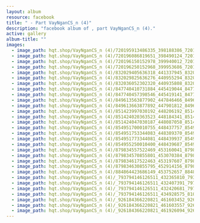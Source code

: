 ```yaml
---
layout: album
resource: facebook
title: " - Part VayNganCS_n (4)"
description: "facebook album of , part VayNganCS_n (4)."
active: gallery
album-title: ""
images:
  - image_path: hqt.shop/VayNganCS_n (4)/720195913486335_398188386_720196633486263_8287359815855073185_n.jpg
  - image_path: hqt.shop/VayNganCS_n (4)/720196086819651_398490124_720196083486318_1813874731741607867_n.jpg
  - image_path: hqt.shop/VayNganCS_n (4)/720196150152978_399940012_720196143486312_1921121409825309143_n.jpg
  - image_path: hqt.shop/VayNganCS_n (4)/720196250152968_399953686_720196246819635_7268351326606595900_n.jpg
  - image_path: hqt.shop/VayNganCS_n (4)/832029405636318_441337945_832036272302298_8888377483610482153_n.jpg
  - image_path: hqt.shop/VayNganCS_n (4)/832029825636276_440955294_832029822302943_8131782212798577703_n.jpg
  - image_path: hqt.shop/VayNganCS_n (4)/832036052302320_440935808_832036048968987_8620068881516291309_n.jpg
  - image_path: hqt.shop/VayNganCS_n (4)/847740410731884_445419044_847741527398439_7959827646762912504_n.jpg
  - image_path: hqt.shop/VayNganCS_n (4)/847740457398546_445419141_847741740731751_2581548569279210946_n.jpg
  - image_path: hqt.shop/VayNganCS_n (4)/849613563877902_447846466_849613887211203_2249863463736001902_n.jpg
  - image_path: hqt.shop/VayNganCS_n (4)/849613663877892_447901812_849614007211191_5415624688844369902_n.jpg
  - image_path: hqt.shop/VayNganCS_n (4)/851423997030192_448206192_851424173696841_5786696027030653945_n.jpg
  - image_path: hqt.shop/VayNganCS_n (4)/851424020363523_448184341_851424187030173_3003058679514959612_n.jpg
  - image_path: hqt.shop/VayNganCS_n (4)/851424047030187_448087058_851424233696835_4261315399401414811_n.jpg
  - image_path: hqt.shop/VayNganCS_n (4)/854951700010755_448437757_854951990010726_6614347565594561738_n.jpg
  - image_path: hqt.shop/VayNganCS_n (4)/854951753344083_448389370_854952033344055_1203019511517065119_n.jpg
  - image_path: hqt.shop/VayNganCS_n (4)/854951773344081_448439937_854952043344054_4459314746194946358_n.jpg
  - image_path: hqt.shop/VayNganCS_n (4)/854955250010400_448439687_854957663343492_6560495543788963592_n.jpg
  - image_path: hqt.shop/VayNganCS_n (4)/879834557522469_453160041_879834810855777_7507054568445308876_n.jpg
  - image_path: hqt.shop/VayNganCS_n (4)/879834570855801_453070384_879834824189109_5772265262324043448_n.jpg
  - image_path: hqt.shop/VayNganCS_n (4)/879834617522463_453197607_879834864189105_2223368535142043992_n.jpg
  - image_path: hqt.shop/VayNganCS_n (4)/879834630855795_452914156_879834880855770_2418062922857148649_n.jpg
  - image_path: hqt.shop/VayNganCS_n (4)/884864423686149_453752657_884864420352816_3869732916778555842_n.jpg
  - image_path: hqt.shop/VayNganCS_n (4)/_793794146126511_432365810_793794516126474_7698966232612884736_n.jpg
  - image_path: hqt.shop/VayNganCS_n (4)/_793794146126511_432407391_797594229079836_7922232225635038525_n.jpg
  - image_path: hqt.shop/VayNganCS_n (4)/_793794146126511_432420681_797594252413167_8045277663518827558_n.jpg
  - image_path: hqt.shop/VayNganCS_n (4)/_793794146126511_434928575_810658144440111_1393502644289177294_n.jpg
  - image_path: hqt.shop/VayNganCS_n (4)/_926184366220821_461603452_926187082887216_193744352721268824_n.jpg
  - image_path: hqt.shop/VayNganCS_n (4)/_926184366220821_461603557_926187869553804_8127024372550577353_n.jpg
  - image_path: hqt.shop/VayNganCS_n (4)/_926184366220821_461926094_926186819553909_5638302392306404458_n.jpg
---
```

